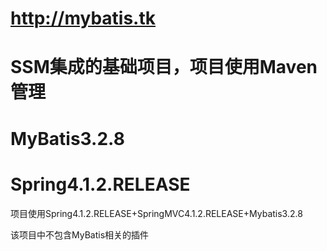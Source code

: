 # http://mybatis.tk

# SSM集成的基础项目，项目使用Maven管理

# MyBatis3.2.8

# Spring4.1.2.RELEASE

项目使用Spring4.1.2.RELEASE+SpringMVC4.1.2.RELEASE+Mybatis3.2.8

该项目中不包含MyBatis相关的插件
